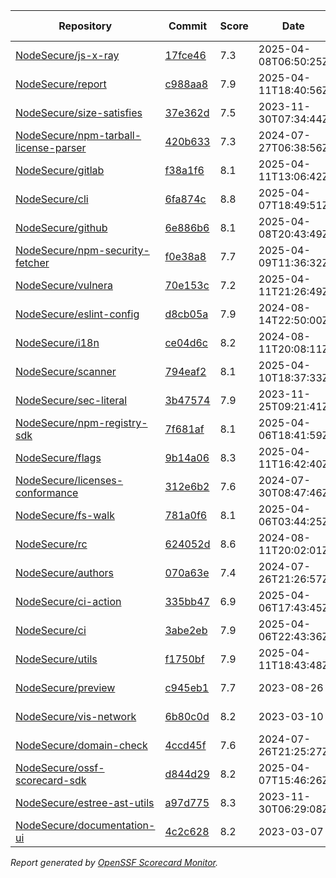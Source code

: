 <!-- OPENSSF-SCORECARD-MONITOR:START -->

| Repository | Commit | Score | Date | Score Delta | Report | StepSecurity |
| -- | -- | -- | -- | -- | -- | -- |
| [NodeSecure/js-x-ray](https://github.com/NodeSecure/js-x-ray) | [17fce46](https://github.com/NodeSecure/js-x-ray/commit/17fce46c1fc9a84eab9ee15d3316c1ee136964ba) | 7.3 | 2025-04-08T06:50:25Z | -0.3 / [Details](https://ossf.github.io/scorecard-visualizer/#/projects/github.com/NodeSecure/js-x-ray/compare/546033a0dffc7b6ccf38a350f5a5a4ca18ceff7e/17fce46c1fc9a84eab9ee15d3316c1ee136964ba) | [View](https://ossf.github.io/scorecard-visualizer/#/projects/github.com/NodeSecure/js-x-ray/commit/17fce46c1fc9a84eab9ee15d3316c1ee136964ba) | [Fix it](https://app.stepsecurity.io/securerepo?repo=NodeSecure/js-x-ray) |
| [NodeSecure/report](https://github.com/NodeSecure/report) | [c988aa8](https://github.com/NodeSecure/report/commit/c988aa83da7a5e7f02abe0324a35f341e975b9d2) | 7.9 | 2025-04-11T18:40:56Z | -0.2 / [Details](https://ossf.github.io/scorecard-visualizer/#/projects/github.com/NodeSecure/report/compare/c988aa83da7a5e7f02abe0324a35f341e975b9d2/c988aa83da7a5e7f02abe0324a35f341e975b9d2) | [View](https://ossf.github.io/scorecard-visualizer/#/projects/github.com/NodeSecure/report/commit/c988aa83da7a5e7f02abe0324a35f341e975b9d2) | [Fix it](https://app.stepsecurity.io/securerepo?repo=NodeSecure/report) |
| [NodeSecure/size-satisfies](https://github.com/NodeSecure/size-satisfies) | [37e362d](https://github.com/NodeSecure/size-satisfies/commit/37e362d756ea07662ee8052320a7d4ec1c097cad) | 7.5 | 2023-11-30T07:34:44Z | 0 / [Details](https://ossf.github.io/scorecard-visualizer/#/projects/github.com/NodeSecure/size-satisfies/compare/37e362d756ea07662ee8052320a7d4ec1c097cad/37e362d756ea07662ee8052320a7d4ec1c097cad) | [View](https://ossf.github.io/scorecard-visualizer/#/projects/github.com/NodeSecure/size-satisfies/commit/37e362d756ea07662ee8052320a7d4ec1c097cad) | [Fix it](https://app.stepsecurity.io/securerepo?repo=NodeSecure/size-satisfies) |
| [NodeSecure/npm-tarball-license-parser](https://github.com/NodeSecure/npm-tarball-license-parser) | [420b633](https://github.com/NodeSecure/npm-tarball-license-parser/commit/420b6331a6f3c07c5f20bb8f58d3394b88007c54) | 7.3 | 2024-07-27T06:38:56Z | 0 / [Details](https://ossf.github.io/scorecard-visualizer/#/projects/github.com/NodeSecure/npm-tarball-license-parser/compare/420b6331a6f3c07c5f20bb8f58d3394b88007c54/420b6331a6f3c07c5f20bb8f58d3394b88007c54) | [View](https://ossf.github.io/scorecard-visualizer/#/projects/github.com/NodeSecure/npm-tarball-license-parser/commit/420b6331a6f3c07c5f20bb8f58d3394b88007c54) | [Fix it](https://app.stepsecurity.io/securerepo?repo=NodeSecure/npm-tarball-license-parser) |
| [NodeSecure/gitlab](https://github.com/NodeSecure/gitlab) | [f38a1f6](https://github.com/NodeSecure/gitlab/commit/f38a1f666961b4fb8a65e4c8dc7493ac39d04ed9) | 8.1 | 2025-04-11T13:06:42Z | -0.1 / [Details](https://ossf.github.io/scorecard-visualizer/#/projects/github.com/NodeSecure/gitlab/compare/828b26b563aa36e678f9cd12a5827576dca7efb5/f38a1f666961b4fb8a65e4c8dc7493ac39d04ed9) | [View](https://ossf.github.io/scorecard-visualizer/#/projects/github.com/NodeSecure/gitlab/commit/f38a1f666961b4fb8a65e4c8dc7493ac39d04ed9) | [Fix it](https://app.stepsecurity.io/securerepo?repo=NodeSecure/gitlab) |
| [NodeSecure/cli](https://github.com/NodeSecure/cli) | [6fa874c](https://github.com/NodeSecure/cli/commit/6fa874cae478005a35eaa329d990a0316fd2a381) | 8.8 | 2025-04-07T18:49:51Z | 0 / [Details](https://ossf.github.io/scorecard-visualizer/#/projects/github.com/NodeSecure/cli/compare/5f2f2b48893a05fff9b4185c9e5f15f315272fb3/6fa874cae478005a35eaa329d990a0316fd2a381) | [View](https://ossf.github.io/scorecard-visualizer/#/projects/github.com/NodeSecure/cli/commit/6fa874cae478005a35eaa329d990a0316fd2a381) | [Fix it](https://app.stepsecurity.io/securerepo?repo=NodeSecure/cli) |
| [NodeSecure/github](https://github.com/NodeSecure/github) | [6e886b6](https://github.com/NodeSecure/github/commit/6e886b667906107713976b7ec5f1a35173481760) | 8.1 | 2025-04-08T20:43:49Z | -0.1 / [Details](https://ossf.github.io/scorecard-visualizer/#/projects/github.com/NodeSecure/github/compare/e2aa358d7247f93460429b2897f4038c247347da/6e886b667906107713976b7ec5f1a35173481760) | [View](https://ossf.github.io/scorecard-visualizer/#/projects/github.com/NodeSecure/github/commit/6e886b667906107713976b7ec5f1a35173481760) | [Fix it](https://app.stepsecurity.io/securerepo?repo=NodeSecure/github) |
| [NodeSecure/npm-security-fetcher](https://github.com/NodeSecure/npm-security-fetcher) | [f0e38a8](https://github.com/NodeSecure/npm-security-fetcher/commit/f0e38a8254a0c88fead68b9029901eccff0187cc) | 7.7 | 2025-04-09T11:36:32Z | -0.3 / [Details](https://ossf.github.io/scorecard-visualizer/#/projects/github.com/NodeSecure/npm-security-fetcher/compare/f0e38a8254a0c88fead68b9029901eccff0187cc/f0e38a8254a0c88fead68b9029901eccff0187cc) | [View](https://ossf.github.io/scorecard-visualizer/#/projects/github.com/NodeSecure/npm-security-fetcher/commit/f0e38a8254a0c88fead68b9029901eccff0187cc) | [Fix it](https://app.stepsecurity.io/securerepo?repo=NodeSecure/npm-security-fetcher) |
| [NodeSecure/vulnera](https://github.com/NodeSecure/vulnera) | [70e153c](https://github.com/NodeSecure/vulnera/commit/70e153cbd0e344c162910e04a2bf82cb053fbf12) | 7.2 | 2025-04-11T21:26:49Z | -0.2 / [Details](https://ossf.github.io/scorecard-visualizer/#/projects/github.com/NodeSecure/vulnera/compare/4434df11c20402ca455df6b69d884bf0c4a7a163/70e153cbd0e344c162910e04a2bf82cb053fbf12) | [View](https://ossf.github.io/scorecard-visualizer/#/projects/github.com/NodeSecure/vulnera/commit/70e153cbd0e344c162910e04a2bf82cb053fbf12) | [Fix it](https://app.stepsecurity.io/securerepo?repo=NodeSecure/vulnera) |
| [NodeSecure/eslint-config](https://github.com/NodeSecure/eslint-config) | [d8cb05a](https://github.com/NodeSecure/eslint-config/commit/d8cb05aad74fa6cdff4daa82aab30d1f1a196891) | 7.9 | 2024-08-14T22:50:00Z | 0 / [Details](https://ossf.github.io/scorecard-visualizer/#/projects/github.com/NodeSecure/eslint-config/compare/d8cb05aad74fa6cdff4daa82aab30d1f1a196891/d8cb05aad74fa6cdff4daa82aab30d1f1a196891) | [View](https://ossf.github.io/scorecard-visualizer/#/projects/github.com/NodeSecure/eslint-config/commit/d8cb05aad74fa6cdff4daa82aab30d1f1a196891) | [Fix it](https://app.stepsecurity.io/securerepo?repo=NodeSecure/eslint-config) |
| [NodeSecure/i18n](https://github.com/NodeSecure/i18n) | [ce04d6c](https://github.com/NodeSecure/i18n/commit/ce04d6cb61ef6cbec3be87a29323fa4d1ea81eb3) | 8.2 | 2024-08-11T20:08:11Z | 0 / [Details](https://ossf.github.io/scorecard-visualizer/#/projects/github.com/NodeSecure/i18n/compare/ce04d6cb61ef6cbec3be87a29323fa4d1ea81eb3/ce04d6cb61ef6cbec3be87a29323fa4d1ea81eb3) | [View](https://ossf.github.io/scorecard-visualizer/#/projects/github.com/NodeSecure/i18n/commit/ce04d6cb61ef6cbec3be87a29323fa4d1ea81eb3) | [Fix it](https://app.stepsecurity.io/securerepo?repo=NodeSecure/i18n) |
| [NodeSecure/scanner](https://github.com/NodeSecure/scanner) | [794eaf2](https://github.com/NodeSecure/scanner/commit/794eaf268002f52bcb7eaa8f6ca5555ee6d84ff3) | 8.1 | 2025-04-10T18:37:33Z | -0.1 / [Details](https://ossf.github.io/scorecard-visualizer/#/projects/github.com/NodeSecure/scanner/compare/794eaf268002f52bcb7eaa8f6ca5555ee6d84ff3/794eaf268002f52bcb7eaa8f6ca5555ee6d84ff3) | [View](https://ossf.github.io/scorecard-visualizer/#/projects/github.com/NodeSecure/scanner/commit/794eaf268002f52bcb7eaa8f6ca5555ee6d84ff3) | [Fix it](https://app.stepsecurity.io/securerepo?repo=NodeSecure/scanner) |
| [NodeSecure/sec-literal](https://github.com/NodeSecure/sec-literal) | [3b47574](https://github.com/NodeSecure/sec-literal/commit/3b475747f5c3891946c40d9ad4e8096500e1a206) | 7.9 | 2023-11-25T09:21:41Z | 0 / [Details](https://ossf.github.io/scorecard-visualizer/#/projects/github.com/NodeSecure/sec-literal/compare/3b475747f5c3891946c40d9ad4e8096500e1a206/3b475747f5c3891946c40d9ad4e8096500e1a206) | [View](https://ossf.github.io/scorecard-visualizer/#/projects/github.com/NodeSecure/sec-literal/commit/3b475747f5c3891946c40d9ad4e8096500e1a206) | [Fix it](https://app.stepsecurity.io/securerepo?repo=NodeSecure/sec-literal) |
| [NodeSecure/npm-registry-sdk](https://github.com/NodeSecure/npm-registry-sdk) | [7f681af](https://github.com/NodeSecure/npm-registry-sdk/commit/7f681af3e7abe5cb2fc3eb9ca84bdfa249be3fb4) | 8.1 | 2025-04-06T18:41:59Z | -0.5 / [Details](https://ossf.github.io/scorecard-visualizer/#/projects/github.com/NodeSecure/npm-registry-sdk/compare/b682927dbcba1e4edd5ee2f9ae1ed7fcc5b67e75/7f681af3e7abe5cb2fc3eb9ca84bdfa249be3fb4) | [View](https://ossf.github.io/scorecard-visualizer/#/projects/github.com/NodeSecure/npm-registry-sdk/commit/7f681af3e7abe5cb2fc3eb9ca84bdfa249be3fb4) | [Fix it](https://app.stepsecurity.io/securerepo?repo=NodeSecure/npm-registry-sdk) |
| [NodeSecure/flags](https://github.com/NodeSecure/flags) | [9b14a06](https://github.com/NodeSecure/flags/commit/9b14a0671a966e3b0cfe5624731ce86513b1c076) | 8.3 | 2025-04-11T16:42:40Z | 0 / [Details](https://ossf.github.io/scorecard-visualizer/#/projects/github.com/NodeSecure/flags/compare/9b14a0671a966e3b0cfe5624731ce86513b1c076/9b14a0671a966e3b0cfe5624731ce86513b1c076) | [View](https://ossf.github.io/scorecard-visualizer/#/projects/github.com/NodeSecure/flags/commit/9b14a0671a966e3b0cfe5624731ce86513b1c076) | [Fix it](https://app.stepsecurity.io/securerepo?repo=NodeSecure/flags) |
| [NodeSecure/licenses-conformance](https://github.com/NodeSecure/licenses-conformance) | [312e6b2](https://github.com/NodeSecure/licenses-conformance/commit/312e6b29f729dda7ac6d16a056d0f5c4bc8c1361) | 7.6 | 2024-07-30T08:47:46Z | 0 / [Details](https://ossf.github.io/scorecard-visualizer/#/projects/github.com/NodeSecure/licenses-conformance/compare/3f14f46ea080f622525c6f685abdab3f3f164813/312e6b29f729dda7ac6d16a056d0f5c4bc8c1361) | [View](https://ossf.github.io/scorecard-visualizer/#/projects/github.com/NodeSecure/licenses-conformance/commit/312e6b29f729dda7ac6d16a056d0f5c4bc8c1361) | [Fix it](https://app.stepsecurity.io/securerepo?repo=NodeSecure/licenses-conformance) |
| [NodeSecure/fs-walk](https://github.com/NodeSecure/fs-walk) | [781a0f6](https://github.com/NodeSecure/fs-walk/commit/781a0f60fc49b15fc1d45a895135acd4d6624040) | 8.1 | 2025-04-06T03:44:25Z | -0.1 / [Details](https://ossf.github.io/scorecard-visualizer/#/projects/github.com/NodeSecure/fs-walk/compare/33d184c5de3034049ea2dbe3b77db400c92d0c60/781a0f60fc49b15fc1d45a895135acd4d6624040) | [View](https://ossf.github.io/scorecard-visualizer/#/projects/github.com/NodeSecure/fs-walk/commit/781a0f60fc49b15fc1d45a895135acd4d6624040) | [Fix it](https://app.stepsecurity.io/securerepo?repo=NodeSecure/fs-walk) |
| [NodeSecure/rc](https://github.com/NodeSecure/rc) | [624052d](https://github.com/NodeSecure/rc/commit/624052d6073531f08d0e41fe2fd8553af49cb15e) | 8.6 | 2024-08-11T20:02:01Z | 0 / [Details](https://ossf.github.io/scorecard-visualizer/#/projects/github.com/NodeSecure/rc/compare/e16f5913d001f39eec5cc6c75514a03532b6d4c7/624052d6073531f08d0e41fe2fd8553af49cb15e) | [View](https://ossf.github.io/scorecard-visualizer/#/projects/github.com/NodeSecure/rc/commit/624052d6073531f08d0e41fe2fd8553af49cb15e) | [Fix it](https://app.stepsecurity.io/securerepo?repo=NodeSecure/rc) |
| [NodeSecure/authors](https://github.com/NodeSecure/authors) | [070a63e](https://github.com/NodeSecure/authors/commit/070a63e3fab151f9d38a2c13e76cfa69c01b1bf3) | 7.4 | 2024-07-26T21:26:57Z | 0 / [Details](https://ossf.github.io/scorecard-visualizer/#/projects/github.com/NodeSecure/authors/compare/070a63e3fab151f9d38a2c13e76cfa69c01b1bf3/070a63e3fab151f9d38a2c13e76cfa69c01b1bf3) | [View](https://ossf.github.io/scorecard-visualizer/#/projects/github.com/NodeSecure/authors/commit/070a63e3fab151f9d38a2c13e76cfa69c01b1bf3) | [Fix it](https://app.stepsecurity.io/securerepo?repo=NodeSecure/authors) |
| [NodeSecure/ci-action](https://github.com/NodeSecure/ci-action) | [335bb47](https://github.com/NodeSecure/ci-action/commit/335bb47aa9b2c85cb8921515974c7dd353324419) | 6.9 | 2025-04-06T17:43:45Z | -0.2 / [Details](https://ossf.github.io/scorecard-visualizer/#/projects/github.com/NodeSecure/ci-action/compare/681267006a2b7415bc224e53f7b54c5d546fbf9b/335bb47aa9b2c85cb8921515974c7dd353324419) | [View](https://ossf.github.io/scorecard-visualizer/#/projects/github.com/NodeSecure/ci-action/commit/335bb47aa9b2c85cb8921515974c7dd353324419) | [Fix it](https://app.stepsecurity.io/securerepo?repo=NodeSecure/ci-action) |
| [NodeSecure/ci](https://github.com/NodeSecure/ci) | [3abe2eb](https://github.com/NodeSecure/ci/commit/3abe2ebbad1fcdd228cb5a558e85f051e164c9f5) | 7.9 | 2025-04-06T22:43:36Z | -0.2 / [Details](https://ossf.github.io/scorecard-visualizer/#/projects/github.com/NodeSecure/ci/compare/3abe2ebbad1fcdd228cb5a558e85f051e164c9f5/3abe2ebbad1fcdd228cb5a558e85f051e164c9f5) | [View](https://ossf.github.io/scorecard-visualizer/#/projects/github.com/NodeSecure/ci/commit/3abe2ebbad1fcdd228cb5a558e85f051e164c9f5) | [Fix it](https://app.stepsecurity.io/securerepo?repo=NodeSecure/ci) |
| [NodeSecure/utils](https://github.com/NodeSecure/utils) | [f1750bf](https://github.com/NodeSecure/utils/commit/f1750bfcb295d8c974b4e9de99be7d9d7cca4bd4) | 7.9 | 2025-04-11T18:43:48Z | -0.1 / [Details](https://ossf.github.io/scorecard-visualizer/#/projects/github.com/NodeSecure/utils/compare/f1750bfcb295d8c974b4e9de99be7d9d7cca4bd4/f1750bfcb295d8c974b4e9de99be7d9d7cca4bd4) | [View](https://ossf.github.io/scorecard-visualizer/#/projects/github.com/NodeSecure/utils/commit/f1750bfcb295d8c974b4e9de99be7d9d7cca4bd4) | [Fix it](https://app.stepsecurity.io/securerepo?repo=NodeSecure/utils) |
| [NodeSecure/preview](https://github.com/NodeSecure/preview) | [c945eb1](https://github.com/NodeSecure/preview/commit/c945eb1a0af71512061b7be8314ee38a939cd524) | 7.7 | 2023-08-26 | 0 / [Details](https://ossf.github.io/scorecard-visualizer/#/projects/github.com/NodeSecure/preview/compare/c945eb1a0af71512061b7be8314ee38a939cd524/c945eb1a0af71512061b7be8314ee38a939cd524) | [View](https://ossf.github.io/scorecard-visualizer/#/projects/github.com/NodeSecure/preview/commit/c945eb1a0af71512061b7be8314ee38a939cd524) | [Fix it](https://app.stepsecurity.io/securerepo?repo=NodeSecure/preview) |
| [NodeSecure/vis-network](https://github.com/NodeSecure/vis-network) | [6b80c0d](https://github.com/NodeSecure/vis-network/commit/6b80c0db98cd2d08be6de39fb5c97298376a86c0) | 8.2 | 2023-03-10 | 0 / [Details](https://ossf.github.io/scorecard-visualizer/#/projects/github.com/NodeSecure/vis-network/compare/6b80c0db98cd2d08be6de39fb5c97298376a86c0/6b80c0db98cd2d08be6de39fb5c97298376a86c0) | [View](https://ossf.github.io/scorecard-visualizer/#/projects/github.com/NodeSecure/vis-network/commit/6b80c0db98cd2d08be6de39fb5c97298376a86c0) | [Fix it](https://app.stepsecurity.io/securerepo?repo=NodeSecure/vis-network) |
| [NodeSecure/domain-check](https://github.com/NodeSecure/domain-check) | [4ccd45f](https://github.com/NodeSecure/domain-check/commit/4ccd45f37ad37a6078211683f4dacacd2bbbe489) | 7.6 | 2024-07-26T21:25:27Z | 0 / [Details](https://ossf.github.io/scorecard-visualizer/#/projects/github.com/NodeSecure/domain-check/compare/4ccd45f37ad37a6078211683f4dacacd2bbbe489/4ccd45f37ad37a6078211683f4dacacd2bbbe489) | [View](https://ossf.github.io/scorecard-visualizer/#/projects/github.com/NodeSecure/domain-check/commit/4ccd45f37ad37a6078211683f4dacacd2bbbe489) | [Fix it](https://app.stepsecurity.io/securerepo?repo=NodeSecure/domain-check) |
| [NodeSecure/ossf-scorecard-sdk](https://github.com/NodeSecure/ossf-scorecard-sdk) | [d844d29](https://github.com/NodeSecure/ossf-scorecard-sdk/commit/d844d298e413dbe3a002012d4107b681bdec9e91) | 8.2 | 2025-04-07T15:46:26Z | 0 / [Details](https://ossf.github.io/scorecard-visualizer/#/projects/github.com/NodeSecure/ossf-scorecard-sdk/compare/d796e85eff61104ca0b1c36d51f3221cb15344ef/d844d298e413dbe3a002012d4107b681bdec9e91) | [View](https://ossf.github.io/scorecard-visualizer/#/projects/github.com/NodeSecure/ossf-scorecard-sdk/commit/d844d298e413dbe3a002012d4107b681bdec9e91) | [Fix it](https://app.stepsecurity.io/securerepo?repo=NodeSecure/ossf-scorecard-sdk) |
| [NodeSecure/estree-ast-utils](https://github.com/NodeSecure/estree-ast-utils) | [a97d775](https://github.com/NodeSecure/estree-ast-utils/commit/a97d775ec2a12e1c8f8b22e5177c55ad5ec157cb) | 8.3 | 2023-11-30T06:29:08Z | 0 / [Details](https://ossf.github.io/scorecard-visualizer/#/projects/github.com/NodeSecure/estree-ast-utils/compare/a97d775ec2a12e1c8f8b22e5177c55ad5ec157cb/a97d775ec2a12e1c8f8b22e5177c55ad5ec157cb) | [View](https://ossf.github.io/scorecard-visualizer/#/projects/github.com/NodeSecure/estree-ast-utils/commit/a97d775ec2a12e1c8f8b22e5177c55ad5ec157cb) | [Fix it](https://app.stepsecurity.io/securerepo?repo=NodeSecure/estree-ast-utils) |
| [NodeSecure/documentation-ui](https://github.com/NodeSecure/documentation-ui) | [4c2c628](https://github.com/NodeSecure/documentation-ui/commit/4c2c62809956190a0cf9583442271546ee4f331c) | 8.2 | 2023-03-07 | 0 / [Details](https://ossf.github.io/scorecard-visualizer/#/projects/github.com/NodeSecure/documentation-ui/compare/4c2c62809956190a0cf9583442271546ee4f331c/4c2c62809956190a0cf9583442271546ee4f331c) | [View](https://ossf.github.io/scorecard-visualizer/#/projects/github.com/NodeSecure/documentation-ui/commit/4c2c62809956190a0cf9583442271546ee4f331c) | [Fix it](https://app.stepsecurity.io/securerepo?repo=NodeSecure/documentation-ui) |

_Report generated by [OpenSSF Scorecard Monitor](https://github.com/ossf/scorecard-monitor)._

<!-- OPENSSF-SCORECARD-MONITOR:END -->